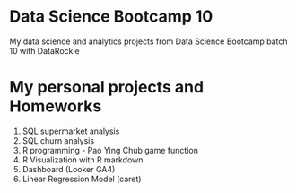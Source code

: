 # Data Science Bootcamp 10
My data science and analytics projects from Data Science Bootcamp batch 10 with DataRockie

# My personal projects and Homeworks
1. SQL supermarket analysis
2. SQL churn analysis
3. R programming - Pao Ying Chub game function
4. R Visualization with R markdown
5. Dashboard (Looker GA4)
6. Linear Regression Model (caret)
